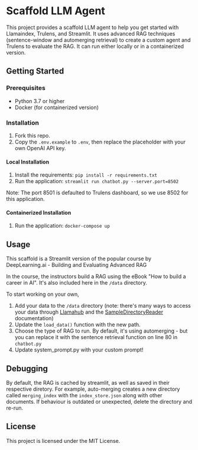 # Scaffold LLM Agent

This project provides a scaffold LLM agent to help you get started with Llamaindex, Trulens, and Streamlit. It uses advanced RAG techniques (sentence-window and automerging retrieval) to create a custom agent and Trulens to evaluate the RAG. It can run either locally or in a containerized version.

## Getting Started

### Prerequisites

- Python 3.7 or higher
- Docker (for containerized version)

### Installation

1. Fork this repo.
2. Copy the `.env.example` to `.env`, then replace the placeholder with your own OpenAI API key.

#### Local Installation

1. Install the requirements: `pip install -r requirements.txt`
2. Run the application: `streamlit run chatbot.py --server.port=8502`

Note: The port 8501 is defaulted to Trulens dashboard, so we use 8502 for this application.

#### Containerized Installation

1. Run the application: `docker-compose up`

## Usage

This scaffold is a Streamlit version of the popular course by DeepLearning.ai - Building and Evaluating Advanced RAG

In the course, the instructors build a RAG using the eBook "How to build a career in AI". It's also included here in the `/data` directory.

To start working on your own,

1. Add your data to the `/data` directory (note: there's many ways to access your data through [Llamahub](https://llamahub.ai/) and the [SampleDirectoryReader](https://docs.llamaindex.ai/en/stable/examples/data_connectors/simple_directory_reader.html) documentation)
2. Update the `load_data()` function with the new path.
3. Choose the type of RAG to run. By default, it's using automerging - but you can replace it with the sentence retrieval function on line 80 in `chatbot.py`
4. Update system_prompt.py with your custom prompt!

## Debugging

By default, the RAG is cached by streamlit, as well as saved in their respective diretory. For example, auto-merging creates a new directory called `merging_index` with the `index_store.json` along with other documents. If behaviour is outdated or unexpected, delete the directory and re-run.

## License

This project is licensed under the MIT License.
